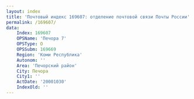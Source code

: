 ```yaml
---
layout: index
title: 'Почтовый индекс 169607: отделение почтовой связи Почты России'
permalink: /169607/
data:
    Index: 169607
    OPSName: 'Печора 7'
    OPSType: О
    OPSSubm: 169669
    Region: 'Коми Республика'
    Autonom: ''
    Area: 'Печорский район'
    City: Печора
    City1: ''
    ActDate: '20001030'
    IndexOld: ''
---
```

